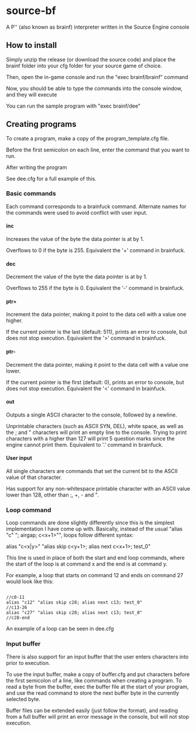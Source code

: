 # source-bf
A P'' (also known as brainf) interpreter written in the Source Engine console

## How to install
Simply unzip the release (or download the source code) and place the brainf folder into your cfg folder for your source game of choice.

Then, open the in-game console and run the "exec brainf/brainf" command

Now, you should be able to type the commands into the console window, and they will execute

You can run the sample program with "exec brainf/dee"

## Creating programs
To create a program, make a copy of the program_template.cfg file.

Before the first semicolon on each line, enter the command that you want to run. 

After writing the program

See dee.cfg for a full example of this. 

### Basic commands
Each command corresponds to a brainfuck command. 
Alternate names for the commands were used to avoid conflict with user input.

#### inc
Increases the value of the byte the data pointer is at by 1. 

Overflows to 0 if the byte is 255. Equivalent the '+' command in brainfuck.

#### dec
Decrement the value of the byte the data pointer is at by 1. 

Overflows to 255 if the byte is 0. Equivalent the '-' command in brainfuck.

#### ptr+
Increment the data pointer, making it point to the data cell with a value one higher.

If the current pointer is the last (default: 511), prints an error to console, but does not stop execution. Equivalent the '>' command in brainfuck.

#### ptr-
Decrement the data pointer, making it point to the data cell with a value one lower.

If the current pointer is the first (default: 0), prints an error to console, but does not stop execution. Equivalent the '<' command in brainfuck.

#### out
Outputs a single ASCII character to the console, followed by a newline. 

Unprintable characters (such as ASCII SYN, DEL), white space, as well as the ; and " characters will print an empty line to the console. Trying to print characters with a higher than 127 will print 5 question marks since the engine cannot print them. Equivalent to '.' command in brainfuck.

#### User input
All single characters are commands that set the current bit to the ASCII value of that character.

Has support for any non-whitespace printable character with an ASCII value lower than 128, other than ;, +, - and ". 

### Loop command 
Loop commands are done slightly differently since this is the simplest implementation I have come up with.
Basically, instead of the usual "alias "c<x>" "<command>; airgap; c<x+1>"", loops follow different syntax:

alias "c<x|y>" "alias skip c<y+1>; alias next c<x+1>; test_0"

This line is used in place of both the start and end loop commands, where the start of the loop is at command x and the end is at command y.

For example, a loop that starts on command 12 and ends on command 27 would look like this:
<pre><code>
//c0-11
alias "c12" "alias skip c28; alias next c13; test_0"
//c13-26
alias "c27" "alias skip c28; alias next c13; test_0"
//c28-end
</code></pre>

An example of a loop can be seen in dee.cfg

### Input buffer
There is also support for an input buffer that the user enters characters into prior to execution.

To use the input buffer, make a copy of buffer.cfg and put characters before the first semicolon of a line, like commands when creating a program. To read a byte from the buffer, exec the buffer file at the start of your program, and use the read command to store the next buffer byte in the currently selected byte.

Buffer files can be extended easily (just follow the format), and reading from a full buffer will print an error message in the console, but will not stop execution.

